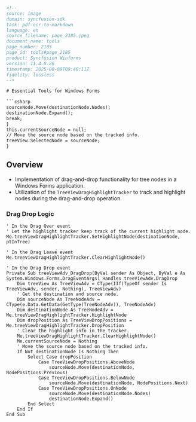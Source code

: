 ```html
<!-- 
source: image
domain: syncfusion-sdk
task: pdf-ocr-to-markdown
language: en
source_filename: page_2185.jpeg
document_name: tools
page_number: 2185
page_id: tools#page_2185
product: Syncfusion Winforms
version: 11.4.0.26
timestamp: 2025-08-09T09:40:11Z
fidelity: lossless
-->

# Essential Tools for Windows Forms

```csharp
sourceNode.Move(destinationNode.Nodes);
destinationNode.Expand();
break;
}
this.currentSourceNode = null;
// Move the source node based on the tracked info.
treeView.SelectedNode = sourceNode;
}
```

## Overview
- Implementation of drag-and-drop functionality for tree nodes in a Windows Forms application.
- Utilization of the `TreeViewDragHighlightTracker` to track and highlight nodes during the drag-and-drop operation.

### Drag Drop Logic

```vb.net
' In the Drag Over event
' Let the highlight tracker keep track of the current highlight node.
Me.treeViewDragHighlightTracker.SetHighlightNode(destinationNode, ptInTree)

' In the Drag Leave event
Me.treeViewDragHighlightTracker.ClearHighlightNode()

' In the Drag Drop event
Private Sub treeViewAdv_DragDrop(ByVal sender As Object, ByVal e As System.Windows.Forms.DragEventArgs) Handles treeViewAdv.DragDrop
    Dim treeView As TreeViewAdv = CType(IIf(TypeOf sender Is TreeViewAdv, sender, Nothing), TreeViewAdv)
    ' Get the destination and source node.
    Dim sourceNode As TreeNodeAdv = CType(e.Data.GetData(GetType(TreeNodeAdv)), TreeNodeAdv)
    Dim destinationNode As TreeNodeAdv = Me.treeViewDragHighlightTracker.HighlightNode
    Dim dropPosition As TreeViewDropPositions = Me.treeViewDragHighlightTracker.DropPosition
    ' Clear the highlight info in the tracker.
    Me.treeViewDragHighlightTracker.ClearHighlightNode()
    Me.currentSourceNode = Nothing
    ' Move the source node based on the tracked info.
    If Not destinationNode Is Nothing Then
        Select Case dropPosition
            Case TreeViewDropPositions.AboveNode
                sourceNode.Move(destinationNode, NodePositions.Previous)
            Case TreeViewDropPositions.BelowNode
                sourceNode.Move(destinationNode, NodePositions.Next)
            Case TreeViewDropPositions.OnNode
                sourceNode.Move(destinationNode.Nodes)
                destinationNode.Expand()
        End Select
    End If
End Sub
```

<!-- tags: [Windows Forms, Drag and Drop, TreeView, TreeNode, Syncfusion] keywords: [drag-and-drop, tree nodes, highlighting, destination node, source node] -->
```